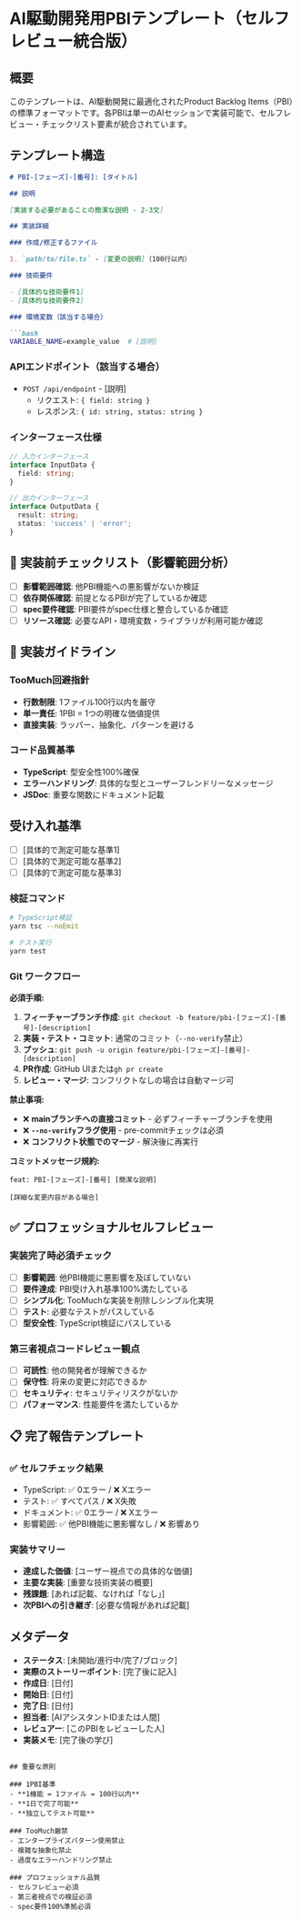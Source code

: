 # AI駆動開発用PBIテンプレート（セルフレビュー統合版）

## 概要

このテンプレートは、AI駆動開発に最適化されたProduct Backlog Items（PBI）の標準フォーマットです。各PBIは単一のAIセッションで実装可能で、セルフレビュー・チェックリスト要素が統合されています。

## テンプレート構造

```markdown
# PBI-[フェーズ]-[番号]: [タイトル]

## 説明

[実装する必要があることの簡潔な説明 - 2-3文]

## 実装詳細

### 作成/修正するファイル

1. `path/to/file.ts` - [変更の説明]（100行以内）

### 技術要件

- [具体的な技術要件1]
- [具体的な技術要件2]

### 環境変数（該当する場合）

```bash
VARIABLE_NAME=example_value  # [説明]
```

### APIエンドポイント（該当する場合）

- `POST /api/endpoint` - [説明]
  - リクエスト: `{ field: string }`
  - レスポンス: `{ id: string, status: string }`

### インターフェース仕様

```typescript
// 入力インターフェース
interface InputData {
  field: string;
}

// 出力インターフェース  
interface OutputData {
  result: string;
  status: 'success' | 'error';
}
```

## 🎯 実装前チェックリスト（影響範囲分析）

- [ ] **影響範囲確認**: 他PBI機能への悪影響がないか検証
- [ ] **依存関係確認**: 前提となるPBIが完了しているか確認
- [ ] **spec要件確認**: PBI要件がspec仕様と整合しているか確認
- [ ] **リソース確認**: 必要なAPI・環境変数・ライブラリが利用可能か確認

## 🔧 実装ガイドライン

### TooMuch回避指針
- **行数制限**: 1ファイル100行以内を厳守
- **単一責任**: 1PBI = 1つの明確な価値提供
- **直接実装**: ラッパー、抽象化、パターンを避ける

### コード品質基準
- **TypeScript**: 型安全性100%確保
- **エラーハンドリング**: 具体的な型とユーザーフレンドリーなメッセージ
- **JSDoc**: 重要な関数にドキュメント記載

## 受け入れ基準

- [ ] [具体的で測定可能な基準1]
- [ ] [具体的で測定可能な基準2]
- [ ] [具体的で測定可能な基準3]

### 検証コマンド

```bash
# TypeScript検証
yarn tsc --noEmit

# テスト実行
yarn test

```

### Git ワークフロー

**必須手順:**
1. **フィーチャーブランチ作成**: `git checkout -b feature/pbi-[フェーズ]-[番号]-[description]`
2. **実装・テスト・コミット**: 通常のコミット（`--no-verify`禁止）
3. **プッシュ**: `git push -u origin feature/pbi-[フェーズ]-[番号]-[description]`
4. **PR作成**: GitHub UIまたは`gh pr create`
5. **レビュー・マージ**: コンフリクトなしの場合は自動マージ可

**禁止事項:**
- ❌ **mainブランチへの直接コミット** - 必ずフィーチャーブランチを使用
- ❌ **`--no-verify`フラグ使用** - pre-commitチェックは必須
- ❌ **コンフリクト状態でのマージ** - 解決後に再実行

**コミットメッセージ規約:**
```
feat: PBI-[フェーズ]-[番号] [簡潔な説明]

[詳細な変更内容がある場合]
```

## ✅ プロフェッショナルセルフレビュー

### 実装完了時必須チェック
- [ ] **影響範囲**: 他PBI機能に悪影響を及ぼしていない
- [ ] **要件達成**: PBI受け入れ基準100%満たしている
- [ ] **シンプル化**: TooMuchな実装を削除しシンプル化実現
- [ ] **テスト**: 必要なテストがパスしている
- [ ] **型安全性**: TypeScript検証にパスしている

### 第三者視点コードレビュー観点
- [ ] **可読性**: 他の開発者が理解できるか
- [ ] **保守性**: 将来の変更に対応できるか  
- [ ] **セキュリティ**: セキュリティリスクがないか
- [ ] **パフォーマンス**: 性能要件を満たしているか

## 📋 完了報告テンプレート

### ✅ セルフチェック結果
- TypeScript: ✅ 0エラー / ❌ Xエラー
- テスト: ✅ すべてパス / ❌ X失敗  
- ドキュメント: ✅ 0エラー / ❌ Xエラー
- 影響範囲: ✅ 他PBI機能に悪影響なし / ❌ 影響あり

### 実装サマリー
- **達成した価値**: [ユーザー視点での具体的な価値]
- **主要な実装**: [重要な技術実装の概要]
- **残課題**: [あれば記載、なければ「なし」]
- **次PBIへの引き継ぎ**: [必要な情報があれば記載]

## メタデータ

- **ステータス**: [未開始/進行中/完了/ブロック]
- **実際のストーリーポイント**: [完了後に記入]
- **作成日**: [日付]
- **開始日**: [日付]
- **完了日**: [日付]
- **担当者**: [AIアシスタントIDまたは人間]
- **レビュアー**: [このPBIをレビューした人]
- **実装メモ**: [完了後の学び]
```

## 重要な原則

### 1PBI基準
- **1機能 = 1ファイル = 100行以内**
- **1日で完了可能**
- **独立してテスト可能**

### TooMuch厳禁
- エンタープライズパターン使用禁止
- 複雑な抽象化禁止
- 過度なエラーハンドリング禁止

### プロフェッショナル品質
- セルフレビュー必須
- 第三者視点での検証必須
- spec要件100%準拠必須